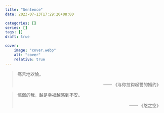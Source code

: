 ```yaml
---
title: "Sentence"
date: 2023-07-13T17:29:20+08:00

categories: []
series: []
tags: []
draft: true

cover:
    image: "cover.webp"
    alt: "cover"
    relative: true
---
```


> 痛苦地欢愉。
>
> <p align="right">—— 《与你拉钩起誓的婚约》</p>



> 懦弱的我，越是幸福越感到不安。
>
> <p align="right">—— 《悠之空》</p>


